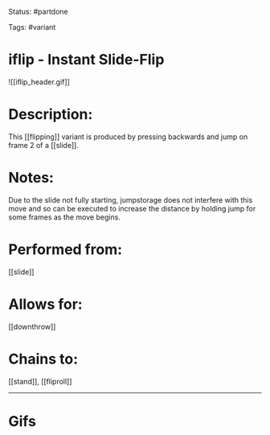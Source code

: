 Status: #partdone 

Tags: #variant

# iflip - Instant Slide-Flip
![[iflip_header.gif]]
# Description:
This [[flipping]] variant is produced by pressing backwards and jump on frame 2 of a [[slide]].

# Notes:
Due to the slide not fully starting, jumpstorage does not interfere with this move and so can be executed to increase the distance by holding jump for some frames as the move begins.

# Performed from:
[[slide]]

# Allows for:
[[downthrow]]

# Chains to:
[[stand]], [[fliproll]]

___
# Gifs
